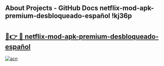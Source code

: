 ## About Projects - GitHub Docs netflix-mod-apk-premium-desbloqueado-español !kj36p

# <h2><a href="https://andorid.site?title=netflix-mod-apk-premium-desbloqueado-español&ref=13PRO">🔗👉 🔴 netflix-mod-apk-premium-desbloqueado-español</a></h2>

[![acn](https://github.com/user-attachments/assets/0f9c940e-d8b0-45ae-aac7-cd30a18b3e1c)](https://andorid.site?title=netflix-mod-apk-premium-desbloqueado-español&ref=13PRO)

